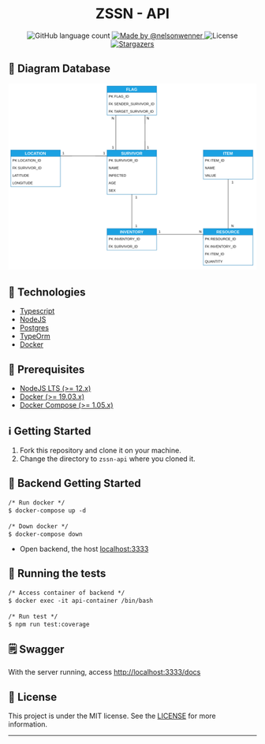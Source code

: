 <h1 align="center">ZSSN - API</h1>

<p align="center">
  <img alt="GitHub language count" src="https://img.shields.io/github/languages/count/nelsonwenner/zssn-api?color=%2304D361">

  <a href="https://github.com/nelsonwenner">
    <img alt="Made by @nelsonwenner" src="https://img.shields.io/badge/made%20by-%40nelsonwenner-%2304D361">
  </a>

  <img alt="License" src="https://img.shields.io/badge/license-MIT-%2304D361">

  <a href="https://github.com/nelsonwenner/ecoleta/stargazers">
    <img alt="Stargazers" src="https://img.shields.io/github/stars/nelsonwenner/zssn-api?style=social">
  </a>
</p>

## :telescope: Diagram Database

<p align="center">
  <img alt="diagram" src="./diagram/zssn.png" />
</p>

## :rocket: Technologies

* [Typescript](https://www.typescriptlang.org/)
* [NodeJS](https://nodejs.org/en/)
* [Postgres](www.postgresql.org)
* [TypeOrm](https://typeorm.io/)
* [Docker](https://www.docker.com/)

## :electric_plug: Prerequisites

- [NodeJS LTS (>= 12.x)](https://nodejs.org/)
- [Docker (>= 19.03.x)](https://docs.docker.com/engine/install/ubuntu/)
- [Docker Compose (>= 1.05.x)](https://docs.docker.com/compose/install/)

## :information_source: Getting Started

1. Fork this repository and clone it on your machine.
2. Change the directory to `zssn-api` where you cloned it.

## :closed_lock_with_key: Backend Getting Started 

```shell
/* Run docker */
$ docker-compose up -d

/* Down docker */
$ docker-compose down
```
  * Open backend, the host [localhost:3333](http://localhost:3333) 

## :toolbox: Running the tests

```shell
/* Access container of backend */
$ docker exec -it api-container /bin/bash

/* Run test */
$ npm run test:coverage
```

## :spiral_notepad: Swagger

With the server running, access [http://localhost:3333/docs](http://localhost:3333/docs)

## :memo: License
This project is under the MIT license. See the [LICENSE](LICENSE.md) for more information.

---
